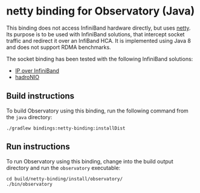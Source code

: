 # netty binding for Observatory (Java)

This binding does not access InfiniBand hardware directly, but uses [netty](https://netty.io). Its purpose is to be used with InfiniBand solutions, that intercept socket traffic and redirect it over an InfiBand HCA. It is implemented using Java 8 and does not support RDMA benchmarks.

The socket binding has been tested with the following InfiniBand solutions:
 - [IP over InfiniBand](https://www.ietf.org/rfc/rfc4392.txt)
 - [hadroNIO](https://github.com/hhu-bsinfo/hadroNIO)

## Build instructions

To build Observatory using this binding, run the following command from the `java` directory:

```
./gradlew bindings:netty-binding:installDist
```

## Run instructions

To run Observatory using this binding, change into the build output directory and run the `observatory` executable:

```
cd build/netty-binding/install/observatory/
./bin/observatory
```